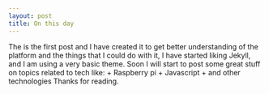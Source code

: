 ```yaml
---
layout: post
title: On this day
---
```

The is the first post and I have created it to get better understanding of the platform and the things that I could do with it, I have started liking Jekyll, and I am using a very basic theme.
Soon I will start to post some great stuff on topics related to tech like:
	+ Raspberry pi
	+ Javascript 
	+ and other technologies
Thanks for reading.
